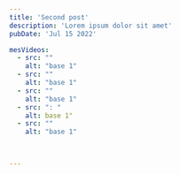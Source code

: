 ```yaml
---
title: 'Second post'
description: 'Lorem ipsum dolor sit amet'
pubDate: 'Jul 15 2022'

mesVideos:
  - src: ""
    alt: "base 1"
  - src: ""
    alt: "base 1"
  - src: ""
    alt: "base 1"
  - src: ": "
    alt: base 1"
  - src: ""
    alt: "base 1"

    

---
```


